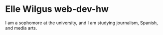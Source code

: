 # Elle Wilgus web-dev-hw
I am a sophomore at the university, and I am studying journalism, Spanish, and media arts.

